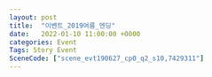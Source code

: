 ```yaml
---
layout: post
title:  "이벤트_2019여름_엔딩"
date:   2022-01-10 11:00:00 +0000
categories: Event
Tags: Story Event
SceneCode: ["scene_evt190627_cp0_q2_s10,7429311"]
---
```

